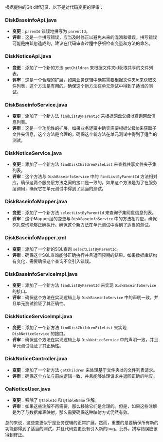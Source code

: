 根据提供的Git diff记录，以下是对代码变更的评审：

### DiskBaseinfoApi.java
- **变更**：`parenId` 错误地拼写为 `parentId`。
- **评审**：这是一个拼写错误，应当及时修正以避免未来的混淆和错误。拼写错误可能是由疏忽造成的，建议在代码审查过程中仔细检查变量和方法的命名。

### DiskNoticeApi.java
- **变更**：添加了一个新的方法 `getChildren` 来根据文件夹id获取共享的文件列表。
- **评审**：这是一个合理的扩展，如果业务逻辑中确实需要根据文件夹id来获取文件列表，这个方法是有用的。确保这个新方法在单元测试中得到了适当的测试。

### DiskBaseinfoService.java
- **变更**：添加了一个新方法 `findListByParentId` 来根据网盘父级id查询网盘信息列表。
- **评审**：这是一个功能性的扩展，如果业务逻辑中确实需要根据父级id来获取子文件夹信息，这个方法是合理的。确保这个新方法在单元测试中得到了适当的测试。

### DiskNoticeService.java
- **变更**：添加了一个新方法 `findDiskChildrenFileList` 来查找共享文件夹子集列表。
- **评审**：这个方法与 `DiskBaseinfoService` 中的 `findListByParentId` 方法相对应，确保这两个服务层方法之间的接口是一致的。如果这个方法是为了在服务层调用，确保它在单元测试中得到了适当的测试。

### DiskBaseinfoMapper.java
- **变更**：添加了一个新方法 `selectListByParentId` 来查询子集网盘信息列表。
- **评审**：这个Mapper层的变更与 `DiskBaseinfoService` 中的方法相对应，确保SQL查询能够正确执行。确保这个新方法在单元测试中得到了适当的测试。

### DiskBaseinfoMapper.xml
- **变更**：添加了一个新的SQL查询 `selectListByParentId`。
- **评审**：确保这个SQL查询能够正确执行并且返回预期的结果。如果数据库结构有变化，需要确保这个查询不会引入错误。

### DiskBaseinfoServiceImpl.java
- **变更**：添加了一个新方法 `findListByParentId` 来实现 `DiskBaseinfoService` 的接口。
- **评审**：确保这个方法在实现逻辑上与 `DiskBaseinfoService` 中的声明一致，并且单元测试验证了其正确性。

### DiskNoticeServiceImpl.java
- **变更**：添加了一个新方法 `findDiskChildrenFileList` 来实现 `DiskNoticeService` 的接口。
- **评审**：确保这个方法在实现逻辑上与 `DiskNoticeService` 中的声明一致，并且单元测试验证了其正确性。

### DiskNoticeController.java
- **变更**：添加了一个新方法 `getChildren` 来处理基于文件夹id的文件列表请求。
- **评审**：确保这个方法与前端逻辑一致，并且能够处理请求并返回正确的响应。

### OaNoticeUser.java
- **变更**：移除了 `@TableId` 和 `@TableName` 注解。
- **评审**：如果这些注解不再需要，那么移除它们是合理的。但是，如果这些注解是为了与数据库表映射，那么需要确保这种映射方式仍然有效。

总的来说，这些变更似乎是业务逻辑的正常扩展。然而，重要的是要确保所有新的功能都得到了适当的测试，并且代码变更没有引入新的bug。此外，拼写错误应该得到修正。